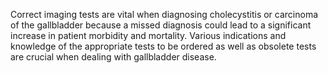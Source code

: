 Correct imaging tests are vital when diagnosing cholecystitis or carcinoma of the gallbladder because a missed diagnosis could lead to a significant increase in patient morbidity and mortality. Various indications and knowledge of the appropriate tests to be ordered as well as obsolete tests are crucial when dealing with gallbladder disease.